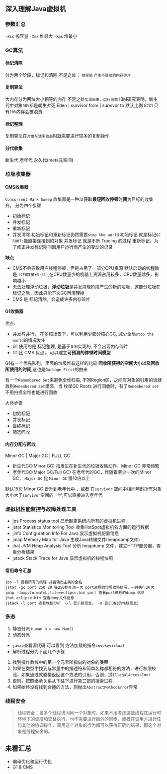 ## 深入理解Java虚拟机
### 参数汇总
`-Xss` 栈容量
`-Xmx` 堆最大 `-Xms` 堆最小

### GC算法
#### 标记清除
分为两个阶段，标记和清除
不足之处： `效率低` `产生不连续的内存碎片`

#### 复制算法
大内存分为两块大小相等的内存
不足之处`实现简单，运行高效`
IBM研究表明，新生代中对象`98%`都是朝生夕死
Eden | survivor from | survivor to 默认比例 8:1:1
只有`10%`内存会被浪费

#### 标记整理
复制算法在`对象存活率较高`时就需要进行较多的复制操作

#### 分代收集
新生代 老年代 永久代(meta元空间)

### 垃圾收集器
#### CMS收集器
`Concurrent Mark Sweep` 收集器是一种以获取**最短回收停顿时间**为目标的收集齐。
分为四个步骤
- 初始标记
- 并发标记
- 重新标记
- 并发清除
初始标记和重新标记仍然需要`stop the world`
初始标记 就是标记`GC ROOTs`能直接连接到的对象
并发标记 就是不断 Tracing 的过程
重新标记，为了修正并发标记期间因用户运行而产生的变动的记录

**缺点**
- CMS不会导致用户线程停顿，但是占用了一部分CPU资源 默认启动的线程数是 `(CPU数量+3)/4 `,在CPU数量少的机器上资源占用较多，CPU数量越多，影响越小
- 无法处理浮动垃圾，**浮动垃圾**是并发清理阶段产生的新的垃圾，这部分垃圾在标记之后，因此只能下次GC再清理掉
- CMS 是 标记清除，会造成许多内存碎片

#### G1收集器
优点:
- 并发与并行， 在多核场景下，可以利用少部分核心GC, 减少全局`stop the world`的情况发生
- G1 使用的是 标记整理, 是基于`复制`实现的, 不会出现内存碎片
- G1 比 CMS 优点， 可以建立**可预测的停顿时间模型**

G1有一个优先队列，里面的垃圾堆有这样的比较 **回收所获得的空间大小以及回收所使用的时间**,这也是`Garbage First`的由来

有一个`Remembered Set`来避免全堆扫描, 不同Region区，之间有对象的引用的话就放到`Remembered Set`里面，当 枚举GC Roots 进行回收时，有了`Remembered set` 不用扫描全堆也能进行回收

大体步骤
- 初始标记
- 并发标记
- 最终标记
- 筛选回收


#### 内存分配与回收
Minor GC | Major GC | FULL GC
- 新生代GC(Minor GC) 指发生在新生代的垃圾收集动作，Minor GC 非常频繁
- 老年代GC(Major GC/Full GC) 在老年代的GC，伴随着至少一次的Minor GC， `Major GC` 比 `Minor GC` 慢10倍以上

默认15次 Minor GC 晋升到老年代中 ，或者 在`survivor` 空间中相同年龄所有对象大小大于`survivor`空间的一半,可以直接进入老年代
### 虚拟机性能监控与故障处理工具
- jps Process status tool 显示制定系统内所有的虚拟机进程
- jstat Statistics Monitoring Tool 收集HotSpot虚拟机各方面的运行数据
- jinfo Configuration Info For Java 显示虚拟机配置信息
- jmap Memory Map for Java 生成Java转储文件(heapdump文件)
- jhat JVM Heap Analysis Tool 分析 heapdump 文件，建立HTTP服务器，查看分析结果
- jstack Stack Trace for Java 显示虚拟机的线程快照
#### 常用命令汇总
```
jps -l 查看所有的线程 并且输出主类的全名
jstat -gc port 250 20 每250秒查询一次 port进程的垃圾收集情况，一共执行20次
jmap -dump:format=b,file=eclipse.bin port 查看port进程的dump 信息
jhat eclipse.bin 查看dump文件信息
jstack -l port 查看堆栈分析 （-l 显示锁信息， -m 显示JNI的堆栈信息）
```

### 多态
1. 静态分派 `Human h = new Man()`
2. 动态分派
- `javap`查看源代码 可以看到 方法加载的指令`invokevirtual`
- 解析过程分为下面几个步骤
1. 找到操作数栈中的第一个元素所指向的对象的**类型**
2. 如果在类型中找到与常量中的描述符和简单名称都相符的方法，进行权限校验，如果通过就直接返回这个方法的引用，否则，抛`IllegalAccessEoor`
3. 否则，按照继承关系从下往下进行第二部的搜索过程
4. 如果始终没有找到合适的方法，则抛出`AbstractMethodError`异常
### 线程安全
> 线程安全：当多个线程访问同一个对象时，如果不用考虑这些线程在运行时环境下的调度和交替执行，也不需要进行额外的同步，或者在调用方进行任何其他的协调操作，调用这个对象的行为都可以获得正确的结果，那这个对象是线程安全的。

## 未看汇总
- 编译优化和运行优化
- G1 & CMS
